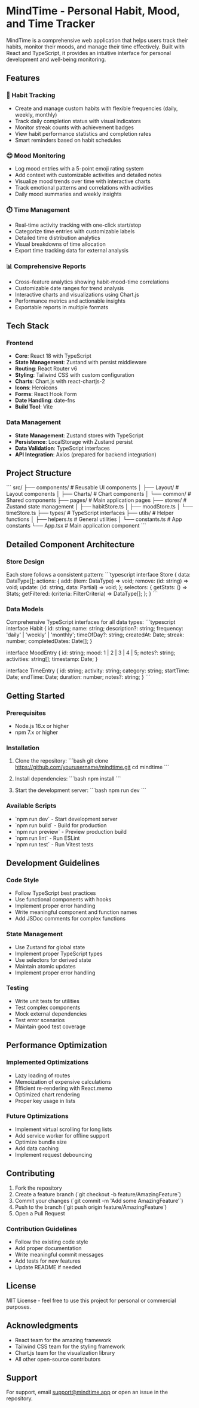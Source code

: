 # MindTime - Personal Habit, Mood, and Time Tracker

MindTime is a comprehensive web application that helps users track their habits, monitor their moods, and manage their time effectively. Built with React and TypeScript, it provides an intuitive interface for personal development and well-being monitoring.

## Features

### 🎯 Habit Tracking
- Create and manage custom habits with flexible frequencies (daily, weekly, monthly)
- Track daily completion status with visual indicators
- Monitor streak counts with achievement badges
- View habit performance statistics and completion rates
- Smart reminders based on habit schedules

### 😊 Mood Monitoring
- Log mood entries with a 5-point emoji rating system
- Add context with customizable activities and detailed notes
- Visualize mood trends over time with interactive charts
- Track emotional patterns and correlations with activities
- Daily mood summaries and weekly insights

### ⏱️ Time Management
- Real-time activity tracking with one-click start/stop
- Categorize time entries with customizable labels
- Detailed time distribution analytics
- Visual breakdowns of time allocation
- Export time tracking data for external analysis

### 📊 Comprehensive Reports
- Cross-feature analytics showing habit-mood-time correlations
- Customizable date ranges for trend analysis
- Interactive charts and visualizations using Chart.js
- Performance metrics and actionable insights
- Exportable reports in multiple formats

## Tech Stack

### Frontend
- **Core**: React 18 with TypeScript
- **State Management**: Zustand with persist middleware
- **Routing**: React Router v6
- **Styling**: Tailwind CSS with custom configuration
- **Charts**: Chart.js with react-chartjs-2
- **Icons**: Heroicons
- **Forms**: React Hook Form
- **Date Handling**: date-fns
- **Build Tool**: Vite

### Data Management
- **State Management**: Zustand stores with TypeScript
- **Persistence**: LocalStorage with Zustand persist
- **Data Validation**: TypeScript interfaces
- **API Integration**: Axios (prepared for backend integration)

## Project Structure

\`\`\`
src/
├── components/          # Reusable UI components
│   ├── Layout/         # Layout components
│   ├── Charts/         # Chart components
│   └── common/         # Shared components
├── pages/              # Main application pages
├── stores/             # Zustand state management
│   ├── habitStore.ts
│   ├── moodStore.ts
│   └── timeStore.ts
├── types/              # TypeScript interfaces
├── utils/              # Helper functions
│   ├── helpers.ts      # General utilities
│   └── constants.ts    # App constants
└── App.tsx             # Main application component
\`\`\`

## Detailed Component Architecture

### Store Design
Each store follows a consistent pattern:
\`\`\`typescript
interface Store {
  data: DataType[];
  actions: {
    add: (item: DataType) => void;
    remove: (id: string) => void;
    update: (id: string, data: Partial<DataType>) => void;
  };
  selectors: {
    getStats: () => Stats;
    getFiltered: (criteria: FilterCriteria) => DataType[];
  };
}
\`\`\`

### Data Models
Comprehensive TypeScript interfaces for all data types:
\`\`\`typescript
interface Habit {
  id: string;
  name: string;
  description?: string;
  frequency: 'daily' | 'weekly' | 'monthly';
  timeOfDay?: string;
  createdAt: Date;
  streak: number;
  completedDates: Date[];
}

interface MoodEntry {
  id: string;
  mood: 1 | 2 | 3 | 4 | 5;
  notes?: string;
  activities: string[];
  timestamp: Date;
}

interface TimeEntry {
  id: string;
  activity: string;
  category: string;
  startTime: Date;
  endTime: Date;
  duration: number;
  notes?: string;
}
\`\`\`

## Getting Started

### Prerequisites
- Node.js 16.x or higher
- npm 7.x or higher

### Installation
1. Clone the repository:
   \`\`\`bash
   git clone https://github.com/yourusername/mindtime.git
   cd mindtime
   \`\`\`

2. Install dependencies:
   \`\`\`bash
   npm install
   \`\`\`

3. Start the development server:
   \`\`\`bash
   npm run dev
   \`\`\`

### Available Scripts
- \`npm run dev\` - Start development server
- \`npm run build\` - Build for production
- \`npm run preview\` - Preview production build
- \`npm run lint\` - Run ESLint
- \`npm run test\` - Run Vitest tests

## Development Guidelines

### Code Style
- Follow TypeScript best practices
- Use functional components with hooks
- Implement proper error handling
- Write meaningful component and function names
- Add JSDoc comments for complex functions

### State Management
- Use Zustand for global state
- Implement proper TypeScript types
- Use selectors for derived state
- Maintain atomic updates
- Implement proper error handling

### Testing
- Write unit tests for utilities
- Test complex components
- Mock external dependencies
- Test error scenarios
- Maintain good test coverage

## Performance Optimization

### Implemented Optimizations
- Lazy loading of routes
- Memoization of expensive calculations
- Efficient re-rendering with React.memo
- Optimized chart rendering
- Proper key usage in lists

### Future Optimizations
- Implement virtual scrolling for long lists
- Add service worker for offline support
- Optimize bundle size
- Add data caching
- Implement request debouncing

## Contributing

1. Fork the repository
2. Create a feature branch (\`git checkout -b feature/AmazingFeature\`)
3. Commit your changes (\`git commit -m 'Add some AmazingFeature'\`)
4. Push to the branch (\`git push origin feature/AmazingFeature\`)
5. Open a Pull Request

### Contribution Guidelines
- Follow the existing code style
- Add proper documentation
- Write meaningful commit messages
- Add tests for new features
- Update README if needed

## License

MIT License - feel free to use this project for personal or commercial purposes.

## Acknowledgments

- React team for the amazing framework
- Tailwind CSS team for the styling framework
- Chart.js team for the visualization library
- All other open-source contributors

## Support

For support, email support@mindtime.app or open an issue in the repository.